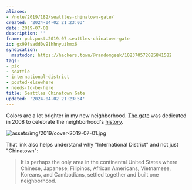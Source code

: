 ```yaml
---
aliases:
- /note/2019/182/seattles-chinatown-gate/
created: '2024-04-02 21:23:03'
date: 2019-07-01
description: ''
fname: pub.post.2019.07.seattles-chinatown-gate
id: gx99fsadd0v91hhnyuikmx6
syndication:
  mastodon: https://hackers.town/@randomgeek/102370572085841582
tags:
- pic
- seattle
- international-district
- posted-elsewhere
- needs-to-be-here
title: Seattles Chinatown Gate
updated: '2024-04-02 21:23:54'
---
```


Colors are a lot brighter in my new neighborhood. [The gate](https://www.historylink.org/File/8485) was dedicated in 2008 to celebrate the neighborhood's [history](http://chinatownconnection.com/seattle-chinatown-history.htm).

![assets/img/2019/cover-2019-07-01.jpg](assets/img/2019/cover-2019-07-01.jpg "Seattle's Chinatown Gate; King Street and Smith Tower behind")

That link also helps understand why "International District" and not just "Chinatown":

> It is perhaps the only area in the continental United States where Chinese,
> Japanese, Filipinos, African Americans, Vietnamese, Koreans, and Cambodians,
> settled together and built one neighborhood.